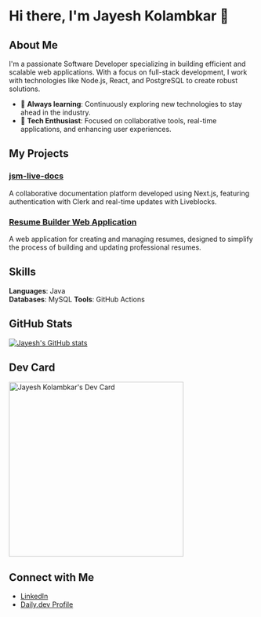 # Hi there, I'm Jayesh Kolambkar 👋

## About Me
I'm a passionate Software Developer specializing in building efficient and scalable web applications. With a focus on full-stack development, I work with technologies like Node.js, React, and PostgreSQL to create robust solutions.

- 🌱 **Always learning**: Continuously exploring new technologies to stay ahead in the industry.
- 🎯 **Tech Enthusiast**: Focused on collaborative tools, real-time applications, and enhancing user experiences.

## My Projects
### [jsm-live-docs](https://github.com/JayeshK20/jsm-live-docs)
A collaborative documentation platform developed using Next.js, featuring authentication with Clerk and real-time updates with Liveblocks.

### [Resume Builder Web Application](https://github.com/JayeshK20/Resume-Builder-Web-Application)
A web application for creating and managing resumes, designed to simplify the process of building and updating professional resumes.

## Skills
**Languages**: Java  
**Databases**: MySQL 
**Tools**: GitHub Actions

## GitHub Stats
[![Jayesh's GitHub stats](https://github-readme-stats.vercel.app/api?username=JayeshK20&show_icons=true&theme=radical)](https://github.com/JayeshK20)

## Dev Card
<a href="https://app.daily.dev/jayeshkolambkar"><img src="https://api.daily.dev/devcards/v2/vWJGQNhllAEGJOi2E5esb.png?r=qan&type=default" width="356" alt="Jayesh Kolambkar's Dev Card"/></a>

## Connect with Me
- [LinkedIn](https://www.linkedin.com/in/jayesh-kolambkar-9b0185246/)
- [Daily.dev Profile](https://app.daily.dev/jayeshkolambkar)
